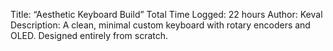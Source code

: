 Title: “Aesthetic Keyboard Build”
Total Time Logged: 22 hours
Author: Keval
Description: A clean, minimal custom keyboard with rotary encoders and OLED. Designed entirely from scratch.


